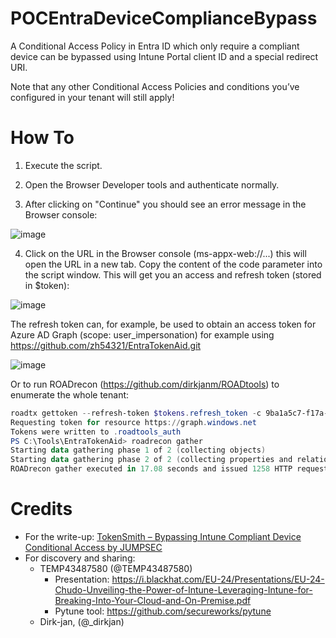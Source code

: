 # POCEntraDeviceComplianceBypass
A Conditional Access Policy in Entra ID which only require a compliant device can be bypassed using Intune Portal client ID and a special redirect URI.

Note that any other Conditional Access Policies and conditions you’ve configured in your tenant will still apply!

# How To
1. Execute the script.
2. Open the Browser Developer tools and authenticate normally.

3. After clicking on "Continue" you should see an error message in the Browser console:

![image](https://github.com/user-attachments/assets/831852d2-d702-4a22-a56c-692c4a8ec6ea)


4. Click on the URL in the Browser console (ms-appx-web://...) this will open the URL in a new tab.
Copy the content of the code parameter into the script window. This will get you an access and refresh token (stored in $token):

![image](https://github.com/user-attachments/assets/ebaf3109-1d84-4da3-acb2-51b8ab641266)

The refresh token can, for example, be used to obtain an access token for Azure AD Graph (scope: user_impersonation) for example using https://github.com/zh54321/EntraTokenAid.git

![image](https://github.com/user-attachments/assets/53c23690-cde9-4505-b38a-a7f58a7e45dd)

Or to run ROADrecon (https://github.com/dirkjanm/ROADtools) to enumerate the whole tenant:
```powershell
roadtx gettoken --refresh-token $tokens.refresh_token -c 9ba1a5c7-f17a-4de9-a1f1-6178c8d51223
Requesting token for resource https://graph.windows.net
Tokens were written to .roadtools_auth
PS C:\Tools\EntraTokenAid> roadrecon gather
Starting data gathering phase 1 of 2 (collecting objects)
Starting data gathering phase 2 of 2 (collecting properties and relationships)
ROADrecon gather executed in 17.08 seconds and issued 1258 HTTP requests.
```

# Credits
- For the write-up: [TokenSmith – Bypassing Intune Compliant Device Conditional Access by JUMPSEC](https://labs.jumpsec.com/tokensmith-bypassing-intune-compliant-device-conditional-access/)
- For discovery and sharing:
  - TEMP43487580 (@TEMP43487580)
    - Presentation: https://i.blackhat.com/EU-24/Presentations/EU-24-Chudo-Unveiling-the-Power-of-Intune-Leveraging-Intune-for-Breaking-Into-Your-Cloud-and-On-Premise.pdf
    - Pytune tool: https://github.com/secureworks/pytune
  - Dirk-jan, (@_dirkjan)
